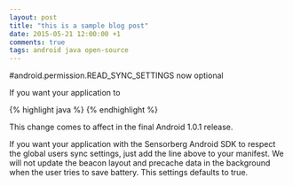 ```yaml
---
layout: post
title: "this is a sample blog post"
date: 2015-05-21 12:00:00 +1
comments: true
tags: android java open-source
---
```


#android.permission.READ_SYNC_SETTINGS now optional

If you want your application to 

{% highlight java %}
<uses-permission android:name="android.permission.READ_SYNC_SETTINGS"/>
{% endhighlight %}

This change comes to affect in the final Android 1.0.1 release.

If you want your application with the Sensorberg Android SDK to respect the global users sync settings, just add the line above to your manifest. We will not update the beacon layout and precache data in the background when the user tries to save battery. This settings defaults to true.
